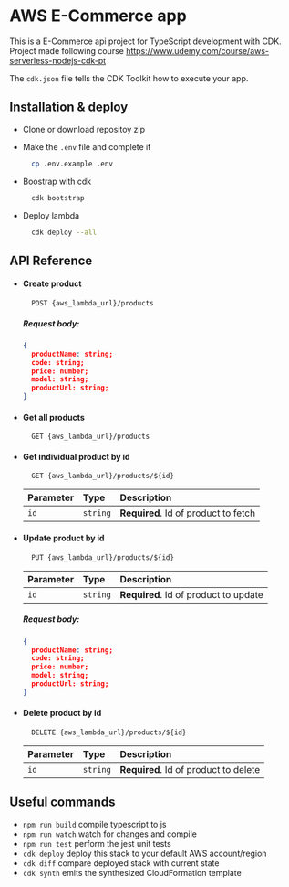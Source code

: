 # AWS E-Commerce app

This is a E-Commerce api project for TypeScript development with CDK. Project made following course https://www.udemy.com/course/aws-serverless-nodejs-cdk-pt

The `cdk.json` file tells the CDK Toolkit how to execute your app.


## Installation & deploy

- Clone or download repositoy zip

- Make the `.env` file and complete it

  ```bash
    cp .env.example .env
  ```

- Boostrap with cdk

  ```bash
    cdk bootstrap
  ```

- Deploy lambda

  ```bash
    cdk deploy --all
    ```
      

## API Reference

- #### Create product

  ```http
    POST {aws_lambda_url}/products
  ```

  ##### Request body:

  ```json
  {
    productName: string;
    code: string;
    price: number;
    model: string;
    productUrl: string;
  }
  ```

- #### Get all products

  ```http
    GET {aws_lambda_url}/products
  ```


- #### Get individual product by id

  ```http
    GET {aws_lambda_url}/products/${id}
  ```

  | Parameter | Type     | Description                       |
  | :-------- | :------- | :-------------------------------- |
  | `id`      | `string` | **Required**. Id of product to fetch |


- #### Update product by id

  ```http
    PUT {aws_lambda_url}/products/${id}
  ```

  | Parameter | Type     | Description                       |
  | :-------- | :------- | :-------------------------------- |
  | `id`      | `string` | **Required**. Id of product to update |

  ##### Request body:

  ```json
  {
    productName: string;
    code: string;
    price: number;
    model: string;
    productUrl: string;
  }
  ```

- #### Delete product by id

  ```http
    DELETE {aws_lambda_url}/products/${id}
  ```

  | Parameter | Type     | Description                       |
  | :-------- | :------- | :-------------------------------- |
  | `id`      | `string` | **Required**. Id of product to delete |

## Useful commands

* `npm run build`   compile typescript to js
* `npm run watch`   watch for changes and compile
* `npm run test`    perform the jest unit tests
* `cdk deploy`      deploy this stack to your default AWS account/region
* `cdk diff`        compare deployed stack with current state
* `cdk synth`       emits the synthesized CloudFormation template
